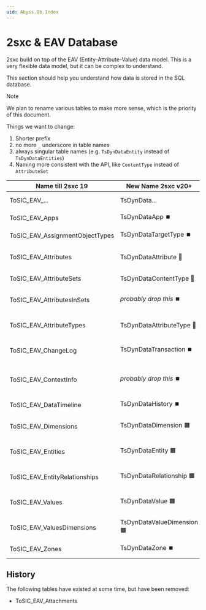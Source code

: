 ```yaml
---
uid: Abyss.Db.Index
---
```


# 2sxc & EAV Database

2sxc build on top of the EAV (Entity-Attribute-Value) data model.
This is a very flexible data model, but it can be complex to understand.

This section should help you understand how data is stored in the SQL database.

> [!NOTE]
> We plan to rename various tables to make more sense, which is the priority of this document.

Things we want to change:

1. Shorter prefix
1. no more `_` underscore in table names
1. always singular table names (e.g. `TsDynDataEntity` instead of `TsDynDataEntities`)
1. Naming more consistent with the API, like `ContentType` instead of `AttributeSet`


| Name till 2sxc 19               | New Name 2sxc v20+            | Description                           |
|---------------------------------|-------------------------------|---------------------------------------|
| ToSIC_EAV_...                   | TsDynData...                  | The prefix convention                 |
| ToSIC_EAV_Apps                  | TsDynDataApp                ⏹️| List of Apps in a Zone                |
| ToSIC_EAV_AssignmentObjectTypes | TsDynDataTargetType         ⏹️| Metadata Target Types                 |
| ToSIC_EAV_Attributes            | TsDynDataAttribute          🔳| Attribute definitions of ContentType  |
| ToSIC_EAV_AttributeSets         | TsDynDataContentType        🔳| ContentType definitions               |
| ToSIC_EAV_AttributesInSets      | _probably drop this_        ⏹️| _should be merged with Attributes_    |
| ToSIC_EAV_AttributeTypes        | TsDynDataAttributeType      🔳| Data types of attributes / values     |
| ToSIC_EAV_ChangeLog             | TsDynDataTransaction        ⏹️| Timestamps of data changes            |
| ToSIC_EAV_ContextInfo           | _probably drop this_        ⏹️| Old workaround for older SQL versions |
| ToSIC_EAV_DataTimeline          | TsDynDataHistory            ⏹️| Data history of entities              |
| ToSIC_EAV_Dimensions            | TsDynDataDimension          🟫| Dimension (language) definitions      |
| ToSIC_EAV_Entities              | TsDynDataEntity             🟫| Entities (content items)              |
| ToSIC_EAV_EntityRelationships   | TsDynDataRelationship       🟫| Relationships between entities        |
| ToSIC_EAV_Values                | TsDynDataValue              🟫| Values of entities attributes         |
| ToSIC_EAV_ValuesDimensions      | TsDynDataValueDimension     🟫| Dimensions assigned to each value     |
| ToSIC_EAV_Zones                 | TsDynDataZone               ⏹️| Zones (like web sites)                |



## History

The following tables have existed at some time, but have been removed:

* ToSIC_EAV_Attachments